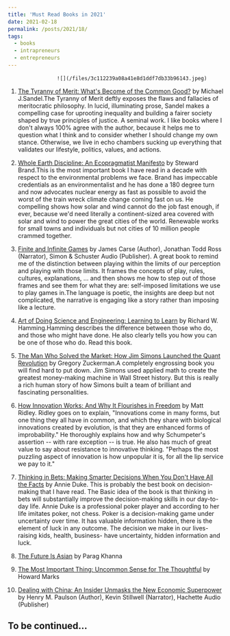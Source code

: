 ```yaml
---
title: 'Must Read Books in 2021'
date: 2021-02-18
permalink: /posts/2021/18/
tags:
  - books
  - intrapreneurs
  - entrepreneurs
---
```


                    ![](/files/3c112239a08a41e8d1ddf7db33b96143.jpeg)

1. [The Tyranny of Merit: What's Become of the Common Good?](https://www.amazon.com/Tyranny-Merit-Whats-Become-Common/dp/0374289980/ref=sr_1_1?dchild=1&keywords=The+Tyranny+of+Merit&qid=1613663524&s=books&sr=1-1) by Michael J.Sandel.The Tyranny of Merit deftly exposes the flaws and fallacies of meritocratic philosophy. In lucid, illuminating prose, Sandel makes a compelling case for uprooting inequality and building a fairer society shaped by true principles of justice. A seminal work. I like books where I don't always 100% agree with the author, because it helps me to question what I think and to consider whether I should change my own stance. Otherwise, we live in echo chambers sucking up everything that validates our lifestyle, politics, values, and actions.
2. [Whole Earth Discipline: An Ecopragmatist Manifesto](https://www.amazon.com/Whole-Earth-Discipline-Ecopragmatist-Manifesto/dp/0670021210) by Steward Brand.This is the most important book I have read in a decade with respect to the environmental problems we face. Brand has impeccable credentials as an environmentalist and he has done a 180 degree turn and now advocates nuclear energy as fast as possible to avoid the worst of the train wreck climate change coming fast on us. He compelling shows how solar and wind cannot do the job fast enough, if ever, because we'd need literally a continent-sized area covered with solar and wind to power the great cities of the world. Renewable works for small towns and individuals but not cities of 10 million people crammed together.
3. [Finite and Infinite Games](https://www.amazon.com.au/Finite-and-Infinite-Games/dp/B07C9GGG9S/ref=sr_1_1?dchild=1&keywords=james+carse&qid=1613664148&s=books&sr=1-1) by James Carse (Author), Jonathan Todd Ross (Narrator), Simon & Schuster Audio (Publisher). A great book to remind me of the distinction between playing within the limits of our perception and playing with those limits. It frames the concepts of play, rules, cultures, explanations, ... and then shows me how to step out of those frames and see them for what they are: self-imposed limitations we use to play games in.The language is poetic, the insights are deep but not complicated, the narrative is engaging like a story rather than imposing like a lecture.
4. [Art of Doing Science and Engineering: Learning to Learn](https://www.amazon.com/Art-Doing-Science-Engineering-Learning/dp/9056995006) by Richard W. Hamming.Hamming describes the difference between those who do, and those who might have done. He also clearly tells you how you can be one of those who do. Read this book.
5. [The Man Who Solved the Market: How Jim Simons Launched the Quant Revolution](https://www.amazon.com/Man-Who-Solved-Market-Revolution/dp/073521798X#:~:text=The%20unbelievable%20story%20of%20a,%2D%2Dcan%20touch%20his%20record.) by Gregory Zuckerman.A completely engrossing book you will find hard to put down. Jim Simons used applied math to create the greatest money-making machine in Wall Street history. But this is really a rich human story of how Simons built a team of brilliant and fascinating personalities.
6. [How Innovation Works: And Why It Flourishes in Freedom](https://www.amazon.com/How-Innovation-Works-Flourishes-Freedom-ebook/dp/B07WSBV7YZ/ref=sr_1_1?dchild=1&keywords=%E2%80%9CHow+innovation+works+and+why+it+thrives+in+freedom%2C%E2%80%9D+Matt+Ridley.&qid=1613664764&s=books&sr=1-1) by Matt Ridley. Ridley goes on to explain, "Innovations come in many forms, but one thing they all have in common, and which they share with biological innovations created by evolution, is that they are enhanced forms of improbability." He thoroughly explains how and why Schumpeter's assertion -- with rare exception -- is true. He also has much of great value to say about resistance to innovative thinking. "Perhaps the most puzzling aspect of innovation is how unpopular it is, for all the lip service we pay to it."
7. [Thinking in Bets: Making Smarter Decisions When You Don't Have All the Facts](https://www.amazon.com/Thinking-Bets-Making-Smarter-Decisions/dp/0735216371/ref=sr_1_2?dchild=1&keywords=Annie+Duke&qid=1613664973&s=books&sr=1-2) by Annie Duke. This is probably the best book on decision-making that I have read. The Basic idea of the book is that thinking in bets will substantially improve the decision-making skills in our day-to-day life. Annie Duke is a professional poker player and according to her life imitates poker, not chess. Poker is a decision-making game under uncertainty over time. It has valuable information hidden, there is the element of luck in any outcome. The decision we make in our lives-raising kids, health, business- have uncertainty, hidden information and luck.


8. [The Future Is Asian](https://www.scribd.com/book/397080476/The-Future-Is-Asian?utm_medium=cpc&utm_source=google_search&utm_campaign=Google_DSA_NB_All&utm_device=c&gclid=CjwKCAjw_JuGBhBkEiwA1xmbRcN-BquIDgpF3P9F7MKtqDV9dErgKfNYszC7FgVdciCAx16LNmKJEBoCmLQQAvD_BwE) by Parag Khanna

9. [The Most Important Thing: Uncommon Sense for The Thoughtful](https://www.amazon.com/The-Most-Important-Thing-audiobook/dp/B0090VTBGO/ref=sr_1_2?crid=2CRET0ZVCBF2Q&dchild=1&keywords=howard+marks&qid=1623686775&sprefix=Howard+Marks%2Caps%2C376&sr=8-2) by Howard Marks


10. [Dealing with China: An Insider Unmasks the New Economic Superpower](https://www.amazon.com/Dealing-with-China-audiobook/dp/B00U9SEFKE/ref=sr_1_2?dchild=1&keywords=henry+paulson&qid=1623686945&s=audible&sr=1-2) by Henry M. Paulson (Author), Kevin Stillwell (Narrator), Hachette Audio (Publisher)




To be continued...
------
